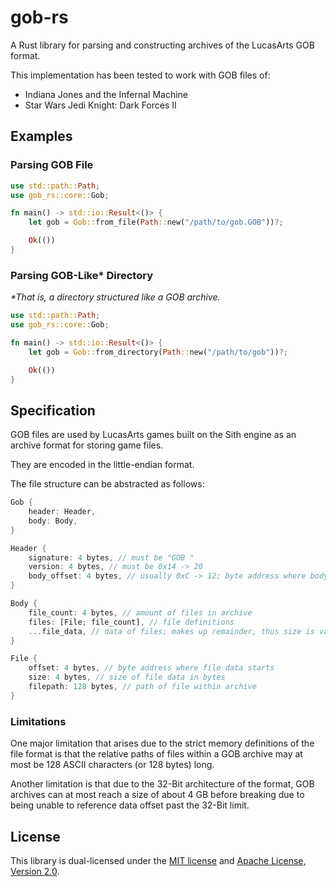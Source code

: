 # gob-rs

A Rust library for parsing and constructing archives of the LucasArts GOB format.

This implementation has been tested to work with GOB files of:

- Indiana Jones and the Infernal Machine
- Star Wars Jedi Knight: Dark Forces II

## Examples

### Parsing GOB File

```rs
use std::path::Path;
use gob_rs::core::Gob;

fn main() -> std::io::Result<()> {
    let gob = Gob::from_file(Path::new("/path/to/gob.GOB"))?;

    Ok(())
}
```

### Parsing GOB-Like* Directory

*\*That is, a directory structured like a GOB archive.*

```rs
use std::path::Path;
use gob_rs::core::Gob;

fn main() -> std::io::Result<()> {
    let gob = Gob::from_directory(Path::new("/path/to/gob"))?;

    Ok(())
}
```

## Specification

GOB files are used by LucasArts games built on the Sith engine as an archive format for storing game files.

They are encoded in the little-endian format.

The file structure can be abstracted as follows:

```rs
Gob {
    header: Header,
    body: Body,
}

Header {
    signature: 4 bytes, // must be "GOB "
    version: 4 bytes, // must be 0x14 -> 20
    body_offset: 4 bytes, // usually 0xC -> 12; byte address where body starts
}

Body {
    file_count: 4 bytes, // amount of files in archive
    files: [File; file_count], // file definitions
    ...file_data, // data of files; makes up remainder, thus size is variable
}

File {
    offset: 4 bytes, // byte address where file data starts
    size: 4 bytes, // size of file data in bytes
    filepath: 128 bytes, // path of file within archive
}
```

### Limitations

One major limitation that arises due to the strict memory definitions of the file format is that the relative paths of files within a GOB archive may at most be 128 ASCII characters (or 128 bytes) long.

Another limitation is that due to the 32-Bit architecture of the format, GOB archives can at most reach a size of about 4 GB before breaking due to being unable to reference data offset past the 32-Bit limit.

## License

This library is dual-licensed under the [MIT license](LICENSE-MIT) and [Apache License, Version 2.0](LICENSE-APACHE).
